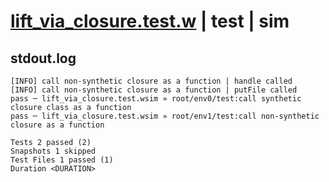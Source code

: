 # [lift_via_closure.test.w](../../../../../tests/valid/lift_via_closure.test.w) | test | sim

## stdout.log
```log
[INFO] call non-synthetic closure as a function | handle called
[INFO] call non-synthetic closure as a function | putFile called
pass ─ lift_via_closure.test.wsim » root/env0/test:call synthetic closure class as a function
pass ─ lift_via_closure.test.wsim » root/env1/test:call non-synthetic closure as a function  

Tests 2 passed (2)
Snapshots 1 skipped
Test Files 1 passed (1)
Duration <DURATION>
```

